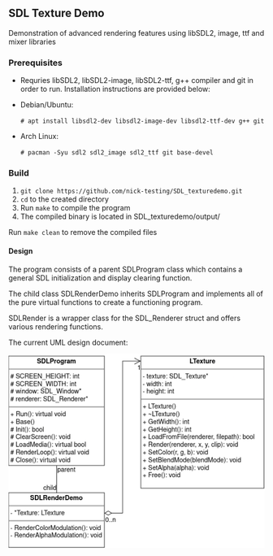 ## SDL Texture Demo
Demonstration of advanced rendering features using libSDL2, image, ttf and mixer libraries

### Prerequisites
- Requries libSDL2, libSDL2-image, libSDL2-ttf, g++ compiler and git in order to run. Installation instructions are provided below:
- Debian/Ubuntu:

    `# apt install libsdl2-dev libsdl2-image-dev libsdl2-ttf-dev g++ git`

- Arch Linux:
  
    `# pacman -Syu sdl2 sdl2_image sdl2_ttf git base-devel`

### Build
<ol>
  <li><code>git clone https://github.com/nick-testing/SDL_texturedemo.git</code></li>
  <li><code>cd</code> to the created directory</li>
  <li>Run <code>make</code> to compile the program</li>
  <li>The compiled binary is located in SDL_texturedemo/output/</li>
</ol>

Run <code>make clean</code> to remove the compiled files


#### Design
The program consists of a parent SDLProgram class which contains a general SDL initialization and display clearing function.

The child class SDLRenderDemo inherits SDLProgram and implements all of the pure virtual functions to create a functioning program.

SDLRender is a wrapper class for the SDL_Renderer struct and offers various rendering functions.

The current UML design document:

![The design sheet](/misc/design.png)
